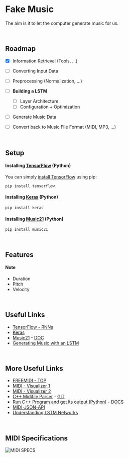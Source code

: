 # Fake Music

The aim is it to let the computer generate music for us.


<br/>

## Roadmap

- [X] Information Retrieval (Tools, ...)
- [ ] Converting Input Data
- [ ] Preprocessing (Normalization, ...)
- [ ] **Building a LSTM**
  - [ ] Layer Architecture
  - [ ] Configuration + Optimization
- [ ] Generate Music Data
- [ ] Convert back to Music File Format (MIDI, MP3, ...)


<br/>

## Setup

#### Installing [TensorFlow](https://www.tensorflow.org) (Python)

You can simply [install TensorFlow](https://www.tensorflow.org/install/install_linux#install_tensorflow) using pip:
```
pip install tensorflow
```

#### Installing [Keras](https://keras.io/) (Python)

```
pip install keras
```

#### Installing [Music21](http://web.mit.edu/music21/) (Python)

```
pip install music21
```


<br/>

## Features

#### Note

- Duration
- Pitch
- Velocity


<br/>

## Useful Links

- [TensorFlow - RNNs](https://www.tensorflow.org/tutorials/recurrent)
- [Keras](https://keras.io/)
- [Music21](http://web.mit.edu/music21/) - [DOC](http://web.mit.edu/music21/doc/index.html)
- [Generating Music with an LSTM](https://towardsdatascience.com/how-to-generate-music-using-a-lstm-neural-network-in-keras-68786834d4c5?gi=96843f92db52)


<br/>

## More Useful Links

- [FREEMIDI - TOP](https://freemidi.org/topmidi)
- [MIDI - Visualizer 1](https://qiao.github.io/euphony/#15)
- [MIDI - Visualizer 2](https://onlinesequencer.net/import2/923f3ffa04375e7d54cff3b73aa49c1b?title=sweet-home-alabama.mid)
- [C++ Midifile Parser](https://midifile.sapp.org/) - [GIT](https://github.com/craigsapp/midifile)
- [Run C++ Program and get its output (Python)](https://stackoverflow.com/questions/7604621/call-external-program-from-python-and-get-its-output) - [DOCS](https://docs.python.org/3/library/subprocess.html#subprocess.check_output)
- [MIDI-JSON-API](https://github.com/rakannimer/midi-to-json-api/blob/master/index.js)
- [Understanding LSTM Networks](https://colah.github.io/posts/2015-08-Understanding-LSTMs/)


<br/>

## MIDI Specifications

![MIDI SPECS](http://www.cs.uccs.edu/~cs525/midi/midiFileFormat.png)
